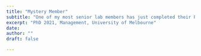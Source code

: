 ```yaml
---
title: "Mystery Member"
subtitle: "One of my most senior lab members has just completed their PhD and is exploring opportunities (and keeping a low online profile). But we still have two papers to polish and publish!" 
excerpt: "PhD 2021, Management, University of Melbourne"
date: 
author: ""
draft: false

---
```


